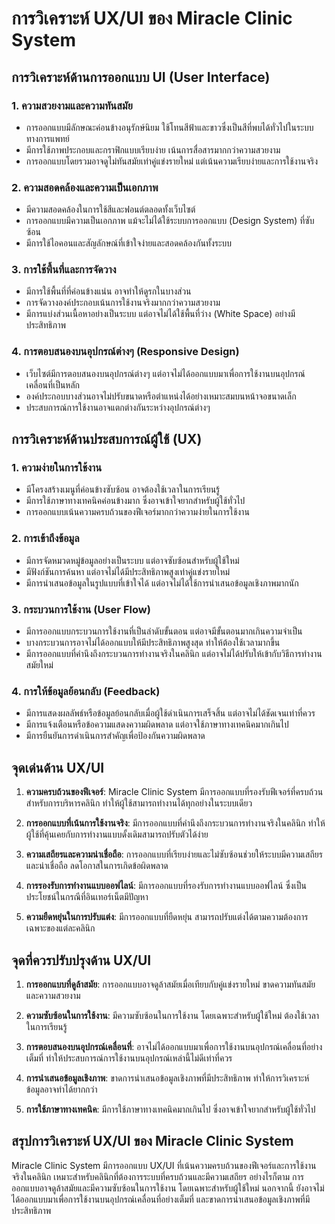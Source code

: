 # การวิเคราะห์ UX/UI ของ Miracle Clinic System

## การวิเคราะห์ด้านการออกแบบ UI (User Interface)

### 1. ความสวยงามและความทันสมัย
- การออกแบบมีลักษณะค่อนข้างอนุรักษ์นิยม ใช้โทนสีฟ้าและขาวซึ่งเป็นสีที่พบได้ทั่วไปในระบบทางการแพทย์
- มีการใช้ภาพประกอบและกราฟิกแบบเรียบง่าย เน้นการสื่อสารมากกว่าความสวยงาม
- การออกแบบโดยรวมอาจดูไม่ทันสมัยเท่าคู่แข่งรายใหม่ แต่เน้นความเรียบง่ายและการใช้งานจริง

### 2. ความสอดคล้องและความเป็นเอกภาพ
- มีความสอดคล้องในการใช้สีและฟอนต์ตลอดทั้งเว็บไซต์
- การออกแบบมีความเป็นเอกภาพ แม้จะไม่ได้ใช้ระบบการออกแบบ (Design System) ที่ซับซ้อน
- มีการใช้ไอคอนและสัญลักษณ์ที่เข้าใจง่ายและสอดคล้องกันทั้งระบบ

### 3. การใช้พื้นที่และการจัดวาง
- มีการใช้พื้นที่ที่ค่อนข้างแน่น อาจทำให้ดูรกในบางส่วน
- การจัดวางองค์ประกอบเน้นการใช้งานจริงมากกว่าความสวยงาม
- มีการแบ่งส่วนเนื้อหาอย่างเป็นระบบ แต่อาจไม่ได้ใช้พื้นที่ว่าง (White Space) อย่างมีประสิทธิภาพ

### 4. การตอบสนองบนอุปกรณ์ต่างๆ (Responsive Design)
- เว็บไซต์มีการตอบสนองบนอุปกรณ์ต่างๆ แต่อาจไม่ได้ออกแบบมาเพื่อการใช้งานบนอุปกรณ์เคลื่อนที่เป็นหลัก
- องค์ประกอบบางส่วนอาจไม่ปรับขนาดหรือตำแหน่งได้อย่างเหมาะสมบนหน้าจอขนาดเล็ก
- ประสบการณ์การใช้งานอาจแตกต่างกันระหว่างอุปกรณ์ต่างๆ

## การวิเคราะห์ด้านประสบการณ์ผู้ใช้ (UX)

### 1. ความง่ายในการใช้งาน
- มีโครงสร้างเมนูที่ค่อนข้างซับซ้อน อาจต้องใช้เวลาในการเรียนรู้
- มีการใช้ภาษาทางเทคนิคค่อนข้างมาก ซึ่งอาจเข้าใจยากสำหรับผู้ใช้ทั่วไป
- การออกแบบเน้นความครบถ้วนของฟีเจอร์มากกว่าความง่ายในการใช้งาน

### 2. การเข้าถึงข้อมูล
- มีการจัดหมวดหมู่ข้อมูลอย่างเป็นระบบ แต่อาจซับซ้อนสำหรับผู้ใช้ใหม่
- มีฟังก์ชันการค้นหา แต่อาจไม่ได้มีประสิทธิภาพสูงเท่าคู่แข่งรายใหม่
- มีการนำเสนอข้อมูลในรูปแบบที่เข้าใจได้ แต่อาจไม่ได้ใช้การนำเสนอข้อมูลเชิงภาพมากนัก

### 3. กระบวนการใช้งาน (User Flow)
- มีการออกแบบกระบวนการใช้งานที่เป็นลำดับขั้นตอน แต่อาจมีขั้นตอนมากเกินความจำเป็น
- บางกระบวนการอาจไม่ได้ออกแบบให้มีประสิทธิภาพสูงสุด ทำให้ต้องใช้เวลามากขึ้น
- มีการออกแบบที่คำนึงถึงกระบวนการทำงานจริงในคลินิก แต่อาจไม่ได้ปรับให้เข้ากับวิธีการทำงานสมัยใหม่

### 4. การให้ข้อมูลย้อนกลับ (Feedback)
- มีการแสดงผลลัพธ์หรือข้อมูลย้อนกลับเมื่อผู้ใช้ดำเนินการเสร็จสิ้น แต่อาจไม่ได้ชัดเจนเท่าที่ควร
- มีการแจ้งเตือนหรือข้อความแสดงความผิดพลาด แต่อาจใช้ภาษาทางเทคนิคมากเกินไป
- มีการยืนยันการดำเนินการสำคัญเพื่อป้องกันความผิดพลาด

## จุดเด่นด้าน UX/UI

1. **ความครบถ้วนของฟีเจอร์**: Miracle Clinic System มีการออกแบบที่รองรับฟีเจอร์ที่ครบถ้วนสำหรับการบริหารคลินิก ทำให้ผู้ใช้สามารถทำงานได้ทุกอย่างในระบบเดียว

2. **การออกแบบที่เน้นการใช้งานจริง**: มีการออกแบบที่คำนึงถึงกระบวนการทำงานจริงในคลินิก ทำให้ผู้ใช้ที่คุ้นเคยกับการทำงานแบบดั้งเดิมสามารถปรับตัวได้ง่าย

3. **ความเสถียรและความน่าเชื่อถือ**: การออกแบบที่เรียบง่ายและไม่ซับซ้อนช่วยให้ระบบมีความเสถียรและน่าเชื่อถือ ลดโอกาสในการเกิดข้อผิดพลาด

4. **การรองรับการทำงานแบบออฟไลน์**: มีการออกแบบที่รองรับการทำงานแบบออฟไลน์ ซึ่งเป็นประโยชน์ในกรณีที่อินเทอร์เน็ตมีปัญหา

5. **ความยืดหยุ่นในการปรับแต่ง**: มีการออกแบบที่ยืดหยุ่น สามารถปรับแต่งได้ตามความต้องการเฉพาะของแต่ละคลินิก

## จุดที่ควรปรับปรุงด้าน UX/UI

1. **การออกแบบที่ดูล้าสมัย**: การออกแบบอาจดูล้าสมัยเมื่อเทียบกับคู่แข่งรายใหม่ ขาดความทันสมัยและความสวยงาม

2. **ความซับซ้อนในการใช้งาน**: มีความซับซ้อนในการใช้งาน โดยเฉพาะสำหรับผู้ใช้ใหม่ ต้องใช้เวลาในการเรียนรู้

3. **การตอบสนองบนอุปกรณ์เคลื่อนที่**: อาจไม่ได้ออกแบบมาเพื่อการใช้งานบนอุปกรณ์เคลื่อนที่อย่างเต็มที่ ทำให้ประสบการณ์การใช้งานบนอุปกรณ์เหล่านี้ไม่ดีเท่าที่ควร

4. **การนำเสนอข้อมูลเชิงภาพ**: ขาดการนำเสนอข้อมูลเชิงภาพที่มีประสิทธิภาพ ทำให้การวิเคราะห์ข้อมูลอาจทำได้ยากกว่า

5. **การใช้ภาษาทางเทคนิค**: มีการใช้ภาษาทางเทคนิคมากเกินไป ซึ่งอาจเข้าใจยากสำหรับผู้ใช้ทั่วไป

## สรุปการวิเคราะห์ UX/UI ของ Miracle Clinic System

Miracle Clinic System มีการออกแบบ UX/UI ที่เน้นความครบถ้วนของฟีเจอร์และการใช้งานจริงในคลินิก เหมาะสำหรับคลินิกที่ต้องการระบบที่ครบถ้วนและมีความเสถียร อย่างไรก็ตาม การออกแบบอาจดูล้าสมัยและมีความซับซ้อนในการใช้งาน โดยเฉพาะสำหรับผู้ใช้ใหม่ นอกจากนี้ ยังอาจไม่ได้ออกแบบมาเพื่อการใช้งานบนอุปกรณ์เคลื่อนที่อย่างเต็มที่ และขาดการนำเสนอข้อมูลเชิงภาพที่มีประสิทธิภาพ
